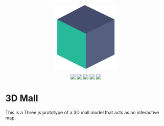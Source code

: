 <p align="center">
  <img width="200px" src="./public/cube.svg" />
</p>
<p align="center">
  <img src="https://img.shields.io/badge/Node.js-darkgreen?logo=node.js&logoColor=%23ffffff" />
  <img src="https://img.shields.io/badge/Three.js-white?logo=three.js&logoColor=%23000000" />
  <img src="https://img.shields.io/badge/Vite-purple?logo=vite&logoColor=%23ffffff" />
  <img src="https://img.shields.io/badge/TypeScript-blue?logo=typescript&logoColor=%23ffffff" />
  <img src="https://img.shields.io/badge/Tailwind CSS-skyblue?logo=tailwindcss&logoColor=%23000000" />
</p>

# 3D Mall
This is a Three.js prototype of a 3D mall model that acts as an interactive map.
